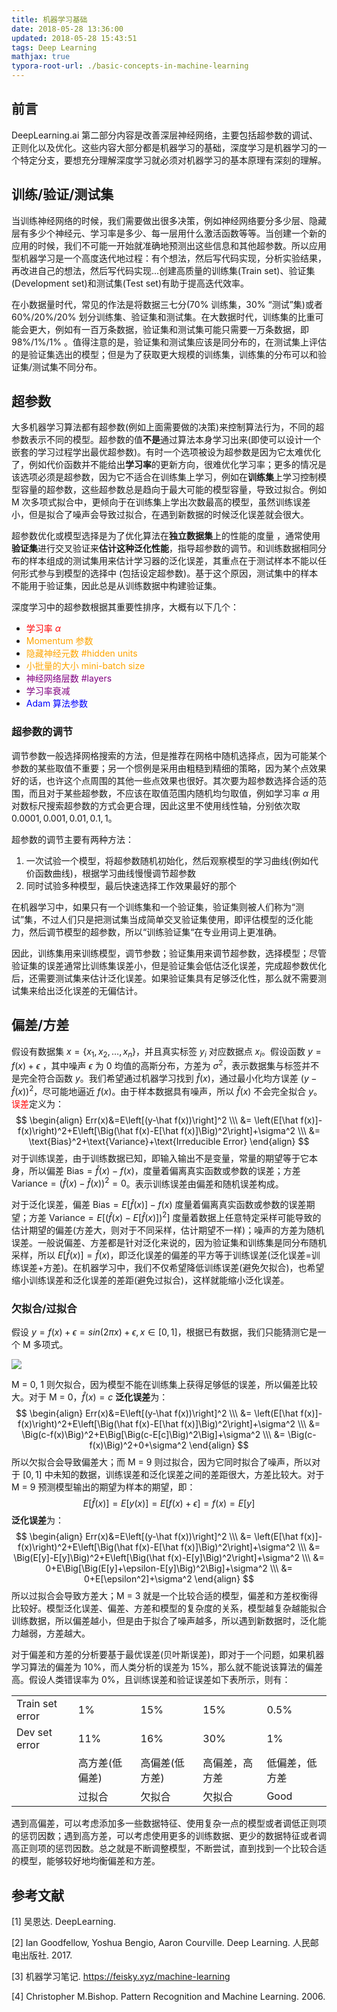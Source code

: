 ```yaml
---
title: 机器学习基础
date: 2018-05-28 13:36:00
updated: 2018-05-28 15:43:51
tags: Deep Learning
mathjax: true
typora-root-url: ./basic-concepts-in-machine-learning
---
```


## 前言

DeepLearning.ai 第二部分内容是改善深层神经网络，主要包括超参数的调试、正则化以及优化。这些内容大部分都是机器学习的基础，深度学习是机器学习的一个特定分支，要想充分理解深度学习就必须对机器学习的基本原理有深刻的理解。

<!-- more -->

## 训练/验证/测试集

 当训练神经网络的时候，我们需要做出很多决策，例如神经网络要分多少层、隐藏层有多少个神经元、学习率是多少、每一层用什么激活函数等等。当创建一个新的应用的时候，我们不可能一开始就准确地预测出这些信息和其他超参数。所以应用型机器学习是一个高度迭代地过程：有个想法，然后写代码实现，分析实验结果，再改进自己的想法，然后写代码实现...创建高质量的训练集(Train set)、验证集(Development set)和测试集(Test set)有助于提高迭代效率。

在小数据量时代，常见的作法是将数据三七分(70% 训练集，30% “测试”集)或者 60%/20%/20% 划分训练集、验证集和测试集。在大数据时代，训练集的比重可能会更大，例如有一百万条数据，验证集和测试集可能只需要一万条数据，即 98%/1%/1% 。值得注意的是，验证集和测试集应该是同分布的，在测试集上评估的是验证集选出的模型；但是为了获取更大规模的训练集，训练集的分布可以和验证集/测试集不同分布。

## 超参数

大多机器学习算法都有超参数(例如上面需要做的决策)来控制算法行为，不同的超参数表示不同的模型。超参数的值**不是**通过算法本身学习出来(即使可以设计一个嵌套的学习过程学出最优超参数)。有时一个选项被设为超参数是因为它太难优化了，例如代价函数并不能给出**学习率**的更新方向，很难优化学习率；更多的情况是该选项必须是超参数，因为它不适合在训练集上学习，例如在**训练集**上学习控制模型容量的超参数，这些超参数总是趋向于最大可能的模型容量，导致过拟合。例如 M 次多项式拟合中，更倾向于在训练集上学出次数最高的模型，虽然训练误差小，但是拟合了噪声会导致过拟合，在遇到新数据的时候泛化误差就会很大。

超参数优化或模型选择是为了优化算法在**独立数据集**上的性能的度量 ，通常使用**验证集**进行交叉验证来**估计这种泛化性能**，指导超参数的调节。和训练数据相同分布的样本组成的测试集用来估计学习器的泛化误差，其重点在于测试样本不能以任何形式参与到模型的选择中 (包括设定超参数)。基于这个原因，测试集中的样本不能用于验证集，因此总是从训练数据中构建验证集。

深度学习中的超参数根据其重要性排序，大概有以下几个：

* <font color="red">学习率 $\alpha$ </font>
* <font color="orange">Momentum 参数 </font>
* <font color="orange">隐藏神经元数 #hidden units</font>
* <font color="orange">小批量的大小 mini-batch size</font>
* <font color="purple">神经网络层数 #layers</font>
* <font color="purple">学习率衰减</font>
* <font color="blue">Adam 算法参数</font>

### 超参数的调节

调节参数一般选择网格搜索的方法，但是推荐在网格中随机选择点，因为可能某个参数的某些取值不重要；另一个惯例是采用由粗糙到精细的策略，因为某个点效果好的话，也许这个点周围的其他一些点效果也很好。其次要为超参数选择合适的范围，而且对于某些超参数，不应该在取值范围内随机均匀取值，例如学习率 $\alpha$ 用对数标尺搜索超参数的方式会更合理，因此这里不使用线性轴，分别依次取 $0.0001, 0.001, 0.01, 0.1, 1$。

超参数的调节主要有两种方法：

1. 一次试验一个模型，将超参数随机初始化，然后观察模型的学习曲线(例如代价函数曲线)，根据学习曲线慢慢调节超参数
2. 同时试验多种模型，最后快速选择工作效果最好的那个

在机器学习中，如果只有一个训练集和一个验证集，验证集则被人们称为“测试”集，不过人们只是把测试集当成简单交叉验证集使用，即评估模型的泛化能力，然后调节模型的超参数，所以“训练验证集“在专业用词上更准确。

因此，训练集用来训练模型，调节参数；验证集用来调节超参数，选择模型；尽管验证集的误差通常比训练集误差小，但是验证集会低估泛化误差，完成超参数优化后，还需要测试集来估计泛化误差。如果验证集具有足够泛化性，那么就不需要测试集来给出泛化误差的无偏估计。

## 偏差/方差

假设有数据集 $x=\{x_1, x_2, …, x_n\}$，并且真实标签 $y_i$ 对应数据点 $x_i$。假设函数 $y=f(x)+\epsilon$ ，其中噪声 $\epsilon$ 为 0 均值的高斯分布，方差为 $\sigma^2$，表示数据集与标签并不是完全符合函数 $y$。我们希望通过机器学习找到 $\hat f(x)$，通过最小化均方误差 $(y-\hat f(x))^2$，尽可能地逼近 $f(x)$。由于样本数据具有噪声，所以 $\hat f(x)$ 不会完全拟合 $y$。<font color="red">误差</font>定义为：
$$
\begin{align}
Err(x)&=E\left[(y-\hat f(x))\right]^2 \\\
&= \left(E[\hat f(x)]-f(x)\right)^2+E\left[\Big(\hat f(x)-E[\hat f(x)]\Big)^2\right]+\sigma^2 \\\
&= \text{Bias}^2+\text{Variance}+\text{Irreducible Error}
\end{align}
$$
对于训练误差，由于训练数据已知，即输入输出不是变量，常量的期望等于它本身，所以偏差 $\text{Bias}=\hat f(x)-f(x)$，度量着偏离真实函数或参数的误差；方差 $\text{Variance}=\Big(\hat f(x)-\hat f(x)\Big)^2=0$。表示训练误差由偏差和随机误差构成。

对于泛化误差，偏差 $\text{Bias}=E[\hat f(x)]-f(x)$ 度量着偏离真实函数或参数的误差期望；方差 $\text{Variance}=E\left[\Big(\hat f(x)-E[\hat f(x)]\Big)^2\right]$ 度量着数据上任意特定采样可能导致的估计期望的偏差(方差大，则对于不同采样，估计期望不一样)；噪声的方差为随机误差。一般说偏差、方差都是针对泛化来说的，因为验证集和训练集是同分布随机采样，所以 $E[\hat f(x)]=\hat f(x)$，即泛化误差的偏差的平方等于训练误差(泛化误差=训练误差+方差)。在机器学习中，我们不仅希望降低训练误差(避免欠拟合)，也希望缩小训练误差和泛化误差的差距(避免过拟合)，这样就能缩小泛化误差。

### 欠拟合/过拟合

假设 $y=f(x)+\epsilon=sin(2\pi x)+\epsilon, x \in [0, 1]$，根据已有数据，我们只能猜测它是一个 M 多项式。

![](/polynomials.jpg)

M = 0, 1 则欠拟合，因为模型不能在训练集上获得足够低的误差，所以偏差比较大。对于 M = 0，$\hat f(x)=c$ **泛化误差**为：
$$
\begin{align}
Err(x)&=E\left[(y-\hat f(x))\right]^2 \\\
&= \left(E[\hat f(x)]-f(x)\right)^2+E\left[\Big(\hat f(x)-E[\hat f(x)]\Big)^2\right]+\sigma^2 \\\
&= \Big(c-f(x)\Big)^2+E\Big[\Big(c-E[c]\Big)^2\Big]+\sigma^2 \\\
&= \Big(c-f(x)\Big)^2+0+\sigma^2
\end{align}
$$
所以欠拟合会导致偏差大；而 M = 9 则过拟合，因为它同时拟合了噪声，所以对于 $[0, 1]$ 中未知的数据，训练误差和泛化误差之间的差距很大，方差比较大。对于 M = 9 预测模型输出的期望为样本的期望，即：
$$
E[\hat f(x)]=E[y(x)]=E[f(x)+\epsilon]=f(x)=E[y]
$$
**泛化误差**为：
$$
\begin{align}
Err(x)&=E\left[(y-\hat f(x))\right]^2 \\\
&= \left(E[\hat f(x)]-f(x)\right)^2+E\left[\Big(\hat f(x)-E[\hat f(x)]\Big)^2\right]+\sigma^2 \\\
&= \Big(E[y]-E[y]\Big)^2+E\left[\Big(\hat f(x)-E[y]\Big)^2\right]+\sigma^2 \\\
&= 0+E\Big[\Big(E[y]+\epsilon-E[y]\Big)^2\Big]+\sigma^2 \\\
&= 0+E[\epsilon^2]+\sigma^2
\end{align}
$$
所以过拟合会导致方差大；M = 3 就是一个比较合适的模型，偏差和方差权衡得比较好。模型泛化误差、偏差、方差和模型的复杂度的关系，模型越复杂越能拟合训练数据，所以偏差越小，但是由于拟合了噪声越多，所以遇到新数据时，泛化能力越弱，方差越大。

对于偏差和方差的分析要基于最优误差(贝叶斯误差)，即对于一个问题，如果机器学习算法的偏差为 10%，而人类分析的误差为 15%，那么就不能说该算法的偏差高。假设人类错误率为 0%，且训练误差和验证误差如下表所示，则有：

|                 |                |                |                |                |
| --------------- | -------------- | -------------- | -------------- | -------------- |
| Train set error | 1%             | 15%            | 15%            | 0.5%           |
| Dev set error   | 11%            | 16%            | 30%            | 1%             |
|                 | 高方差(低偏差) | 高偏差(低方差) | 高偏差，高方差 | 低偏差，低方差 |
|                 | 过拟合         | 欠拟合         | 欠拟合         | Good           |


遇到高偏差，可以考虑添加多一些数据特征、使用复杂一点的模型或者调低正则项的惩罚因数；遇到高方差，可以考虑使用更多的训练数据、更少的数据特征或者调高正则项的惩罚因数。总之就是不断调整模型，不断尝试，直到找到一个比较合适的模型，能够较好地均衡偏差和方差。

## 参考文献

[1] 吴恩达. DeepLearning. 

[2] Ian Goodfellow, Yoshua Bengio, Aaron Courville. Deep Learning. 人民邮电出版社. 2017.

[3] 机器学习笔记. https://feisky.xyz/machine-learning

[4] Christopher M.Bishop. Pattern Recognition and Machine Learning. 2006.